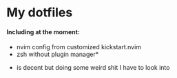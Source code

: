 # My dotfiles

#### Including at the moment:
- nvim config from customized kickstart.nvim
- zsh without plugin manager*
* is decent but doing some weird shit I have to look into
